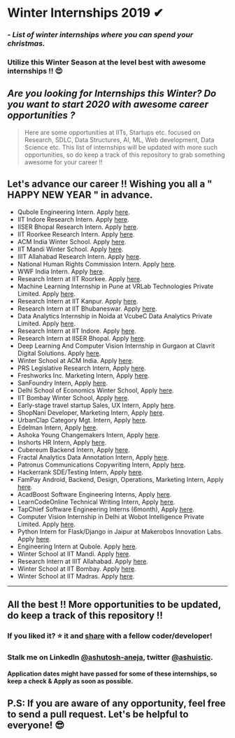 # Winter Internships 2019 ✔
### - *List of winter internships where you can spend your christmas.*
### Utilize this Winter Season at the level best with awesome internships !! 😍

## *Are you looking for Internships this Winter? Do you want to start 2020 with awesome career opportunities ?*

> Here are some opportunities at IITs, Startups etc. focused on Research, SDLC, Data Structures, AI, ML, Web development, Data Science etc. This list of internships will be updated with more such opportunities, so do keep a track of this repository to grab something awesome for your career !!

## Let's advance our career !! Wishing you all a " HAPPY NEW YEAR " in advance.

- Qubole	Engineering Intern. Apply [here](https://jobs.lever.co/qubole/2268bded-f717-4dbf-b520-239fd487fb4c/apply).
- IIT Indore	Research Intern. Apply [here](http://people.iiti.ac.in/~sdhina/index.php/opportunities1/internshippositions).
- IISER Bhopal Research Intern. Apply [here](https://www.iiserb.ac.in/doaa/internship).
- IIT Roorkee	Research Intern. Apply [here](https://www.iitr.ac.in/dic/internship.html).
- ACM India	Winter School. Apply [here](https://india.acm.org/education/acm-india-winter-schools).
- IIT Mandi	Winter School. Apply [here](http://www.acslab.org/winterschool/home.html).
- IIIT Allahabad	Research Intern. Apply [here](https://www.iiita.ac.in/downloads/announcements/uploads/2019%20April%20internship%20dissertation526.pdf).
- National Human Rights Commission	Intern. Apply [here](http://nhrc.nic.in/training-programmes/short-term-internship-programme).
- WWF India	Intern. Apply [here](https://www.wwfindia.org/who_we_are/internship_at_wwf_india/).
- Research Intern	at IIT Roorkee. Apply [here](https://www.iitr.ac.in/dic/internship.html).
- Machine Learning Internship in Pune at VRLab Technologies Private Limited. Apply [here](https://internshala.com/internship/detail/machine-learning-internship-in-pune-at-vrlab-technologies-private-limited1572666025).
- Research Intern	at IIT Kanpur. Apply [here](https://www.teqipiitk.in/workshop/2019/wi19/).
- Research Intern	at IIT Bhubaneswar. Apply [here](http://webapps.iitbbs.ac.in/internship-application/index.php).
- Data Analytics Internship in Noida at VcubeC Data Analytics Private Limited. Apply [here](https://internshala.com/internship/detail/data-analytics-internship-in-noida-at-vcubec-data-analytics-private-limited1572669452).
- Research Intern	at IIT Indore. Apply [here](http://people.iiti.ac.in/~sdhina/index.php/opportunities1/internshippositions).
- Research Intern at IISER Bhopal. Apply [here](https://www.iiserb.ac.in/doaa/internship).
- Deep Learning And Computer Vision Internship in Gurgaon at Clavrit Digital Solutions. Apply [here](https://internshala.com/internship/detail/deep-learning-and-computer-vision-internship-in-gurgaon-at-clavrit-digital-solutions1572604355).
- Winter School at ACM India. Apply [here](https://india.acm.org/education/acm-india-winter-schools).
- PRS Legislative Research	Intern,	Apply [here](https://www.prsindia.org/aboutus/internships-at-prs).
- Freshworks Inc.	Marketing Intern,	Apply [here](https://twitter.com/nivasravi/status/1189403362183090177).
- SanFoundry	Intern,	Apply [here](https://www.sanfoundry.com/internship/).
- Delhi School of Economics	Winter School,	Apply [here](http://econdse.org/ws2019/).
- IIT Bombay	Winter School,	Apply [here](https://sat-smt.in/registration.html).
- Early-stage travel startup	Sales, UX Intern,	Apply [here](https://www.linkedin.com/posts/ajitesh-kaicker-2bb1a850_looking-to-hire-interns-for-december-and-activity-6598458357156274176-NRZB).
- ShopNani	Developer, Marketing Intern,	Apply [here](https://www.linkedin.com/posts/yuganshchokra_internship-jobpost-activity-6598092472537190400-tyPM).
- UrbanClap	Category Mgt. Intern,	Apply [here](https://internshala.com/internship/detail/category-management-intensive-internship-program-internship-in-bangalore-at-urbanclap1573112674).
- Edelman	Intern,	Apply [here](https://www.linkedin.com/jobs/view/1545597615).
- Ashoka Young Changemakers	Intern,	Apply [here](https://jobs.jobvite.com/ashoka/job/oO3obfwa).
- Inshorts	HR Intern,	Apply [here](https://www.linkedin.com/jobs/view/1600546348).
- Cubereum	Backend Intern,	Apply [here](https://www.linkedin.com/jobs/view/1532918531).
- Fractal Analytics	Data Annotation Intern,	Apply [here](https://www.linkedin.com/jobs/view/1550925712).
- Patronus Communications	Copywriting Intern,	Apply [here](https://www.linkedin.com/jobs/view/1559617707).
- Hackerrank	SDE/Testing Intern,	Apply [here](https://www.hackerrank.com/careers).
- FamPay	Android, Backend, Design, Operations, Marketing Intern,	Apply [here](https://docs.google.com/forms/d/e/1FAIpQLSd_eGRTspzSe27oS6SSY0vM-hxfJBZqzXk-1P_3ffiND7PFpg/viewform).
- AcadBoost	Software Engineering Interns,	Apply [here](https://docs.google.com/forms/d/e/1FAIpQLSc6WC9qXNSc52hZyboBUThqMOxGToqtoc7bCc7dYixVKZImCw/viewform).
- LearnCodeOnline	Technical Writing Intern,	Apply [here](https://www.youtube.com/watch?v=HWNZfeMN26M).
- TapChief	Software Engineering Interns (6month),	Apply [here](https://www.tapchief.com/h/tech-interns).
- Computer Vision Internship in Delhi at Wobot Intelligence Private Limited. Apply [here](https://internshala.com/internship/detail/computer-vision-internship-in-delhi-at-wobot-intelligence-private-limited1572677537).
- Python Intern for Flask/Django in Jaipur at Makerobos Innovation Labs. Apply [here](https://www.hirist.com/j/makerobos-innovation-labs-python-intern-flask-django-0-2-yrs-510702.html).
- Engineering Intern at Qubole. Apply [here](https://jobs.lever.co/qubole/2268bded-f717-4dbf-b520-239fd487fb4c/apply).
- Winter School	at IIT Mandi. Apply [here](http://www.acslab.org/winterschool/home.html).
- Research Intern	at IIIT Allahabad. Apply [here](https://www.iiita.ac.in/downloads/announcements/uploads/2019%20April%20internship%20dissertation526.pdf).
- Winter School	at IIT Bombay. Apply [here](https://sat-smt.in/registration.html).
- Winter School at IIT Madras. Apply [here](https://ekonnect.net/events).

---
## All the best !! More opportunities to be updated, do keep a track of this repository !! 

### If you liked it? :star: it and [share](https://github.com/ashutoshaneja/Winter-Internships-2019/blob/master/interships-list.md) with a fellow coder/developer!

### Stalk me on LinkedIn [@ashutosh-aneja](https://www.linkedin.com/in/ashutosh-aneja/), twitter [@ashuistic](https://twitter.com/ashuistic).
#### Application dates might have passed for some of these internships, so keep a check & Apply as soon as possible.
## P.S: If you are aware of any opportunity, feel free to send a pull request. Let's be helpful to everyone! 😎
